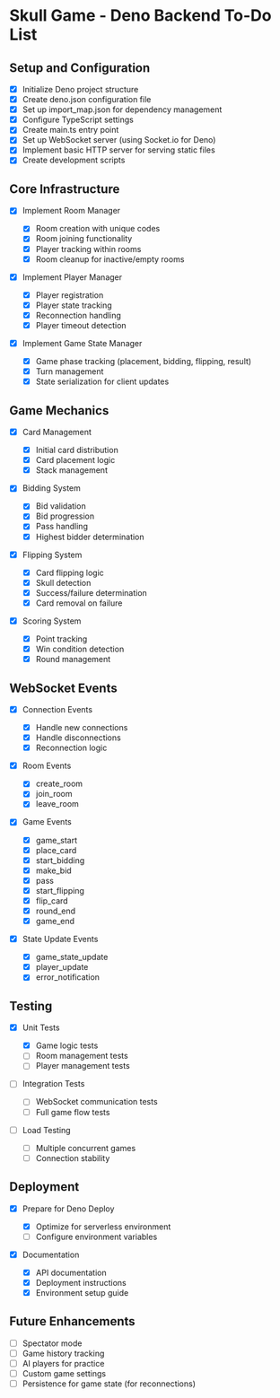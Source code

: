 # Skull Game - Deno Backend To-Do List

## Setup and Configuration

-   [x] Initialize Deno project structure
-   [x] Create deno.json configuration file
-   [x] Set up import_map.json for dependency management
-   [x] Configure TypeScript settings
-   [x] Create main.ts entry point
-   [x] Set up WebSocket server (using Socket.io for Deno)
-   [x] Implement basic HTTP server for serving static files
-   [x] Create development scripts

## Core Infrastructure

-   [x] Implement Room Manager

    -   [x] Room creation with unique codes
    -   [x] Room joining functionality
    -   [x] Player tracking within rooms
    -   [x] Room cleanup for inactive/empty rooms

-   [x] Implement Player Manager

    -   [x] Player registration
    -   [x] Player state tracking
    -   [x] Reconnection handling
    -   [x] Player timeout detection

-   [x] Implement Game State Manager
    -   [x] Game phase tracking (placement, bidding, flipping, result)
    -   [x] Turn management
    -   [x] State serialization for client updates

## Game Mechanics

-   [x] Card Management

    -   [x] Initial card distribution
    -   [x] Card placement logic
    -   [x] Stack management

-   [x] Bidding System

    -   [x] Bid validation
    -   [x] Bid progression
    -   [x] Pass handling
    -   [x] Highest bidder determination

-   [x] Flipping System

    -   [x] Card flipping logic
    -   [x] Skull detection
    -   [x] Success/failure determination
    -   [x] Card removal on failure

-   [x] Scoring System
    -   [x] Point tracking
    -   [x] Win condition detection
    -   [x] Round management

## WebSocket Events

-   [x] Connection Events

    -   [x] Handle new connections
    -   [x] Handle disconnections
    -   [x] Reconnection logic

-   [x] Room Events

    -   [x] create_room
    -   [x] join_room
    -   [x] leave_room

-   [x] Game Events

    -   [x] game_start
    -   [x] place_card
    -   [x] start_bidding
    -   [x] make_bid
    -   [x] pass
    -   [x] start_flipping
    -   [x] flip_card
    -   [x] round_end
    -   [x] game_end

-   [x] State Update Events
    -   [x] game_state_update
    -   [x] player_update
    -   [x] error_notification

## Testing

-   [x] Unit Tests

    -   [x] Game logic tests
    -   [ ] Room management tests
    -   [ ] Player management tests

-   [ ] Integration Tests

    -   [ ] WebSocket communication tests
    -   [ ] Full game flow tests

-   [ ] Load Testing
    -   [ ] Multiple concurrent games
    -   [ ] Connection stability

## Deployment

-   [x] Prepare for Deno Deploy

    -   [x] Optimize for serverless environment
    -   [ ] Configure environment variables

-   [x] Documentation
    -   [x] API documentation
    -   [x] Deployment instructions
    -   [x] Environment setup guide

## Future Enhancements

-   [ ] Spectator mode
-   [ ] Game history tracking
-   [ ] AI players for practice
-   [ ] Custom game settings
-   [ ] Persistence for game state (for reconnections)
